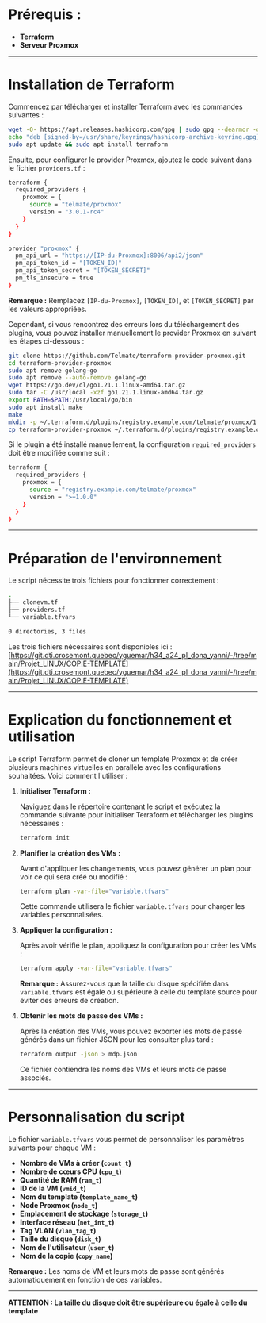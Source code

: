 
# Prérequis :
- **Terraform**
- **Serveur Proxmox**

---

# Installation de Terraform

Commencez par télécharger et installer Terraform avec les commandes suivantes :

```bash
wget -O- https://apt.releases.hashicorp.com/gpg | sudo gpg --dearmor -o /usr/share/keyrings/hashicorp-archive-keyring.gpg
echo "deb [signed-by=/usr/share/keyrings/hashicorp-archive-keyring.gpg] https://apt.releases.hashicorp.com $(lsb_release -cs) main" | sudo tee /etc/apt/sources.list.d/hashicorp.list
sudo apt update && sudo apt install terraform
```

Ensuite, pour configurer le provider Proxmox, ajoutez le code suivant dans le fichier `providers.tf` :

```bash
terraform {
  required_providers {
    proxmox = {
      source = "telmate/proxmox"
      version = "3.0.1-rc4"
    }
  }
}

provider "proxmox" {
  pm_api_url = "https://[IP-du-Proxmox]:8006/api2/json"
  pm_api_token_id = "[TOKEN_ID]"
  pm_api_token_secret = "[TOKEN_SECRET]"
  pm_tls_insecure = true
}
```

**Remarque :** Remplacez `[IP-du-Proxmox]`, `[TOKEN_ID]`, et `[TOKEN_SECRET]` par les valeurs appropriées.

Cependant, si vous rencontrez des erreurs lors du téléchargement des plugins, vous pouvez installer manuellement le provider Proxmox en suivant les étapes ci-dessous :

```bash
git clone https://github.com/Telmate/terraform-provider-proxmox.git
cd terraform-provider-proxmox
sudo apt remove golang-go
sudo apt remove --auto-remove golang-go
wget https://go.dev/dl/go1.21.1.linux-amd64.tar.gz
sudo tar -C /usr/local -xzf go1.21.1.linux-amd64.tar.gz
export PATH=$PATH:/usr/local/go/bin
sudo apt install make
make
mkdir -p ~/.terraform.d/plugins/registry.example.com/telmate/proxmox/1.0.0/linux_amd64
cp terraform-provider-proxmox ~/.terraform.d/plugins/registry.example.com/telmate/proxmox/1.0.0/linux_amd64
```

Si le plugin a été installé manuellement, la configuration `required_providers` doit être modifiée comme suit :

```bash
terraform {
  required_providers {
    proxmox = {
      source = "registry.example.com/telmate/proxmox"
      version = ">=1.0.0"
    }
  }
}
```

---

# Préparation de l'environnement

Le script nécessite trois fichiers pour fonctionner correctement :

```bash
.
├── clonevm.tf
├── providers.tf
└── variable.tfvars

0 directories, 3 files
```

Les trois fichiers nécessaires sont disponibles ici : [https://git.dti.crosemont.quebec/yguemar/h34_a24_pl_dona_yanni/-/tree/main/Projet_LINUX/COPIE-TEMPLATE](https://git.dti.crosemont.quebec/yguemar/h34_a24_pl_dona_yanni/-/tree/main/Projet_LINUX/COPIE-TEMPLATE)

---

# Explication du fonctionnement et utilisation

Le script Terraform permet de cloner un template Proxmox et de créer plusieurs machines virtuelles en parallèle avec les configurations souhaitées. Voici comment l'utiliser :

1. **Initialiser Terraform :**

   Naviguez dans le répertoire contenant le script et exécutez la commande suivante pour initialiser Terraform et télécharger les plugins nécessaires :

   ```bash
   terraform init
   ```

2. **Planifier la création des VMs :**

   Avant d'appliquer les changements, vous pouvez générer un plan pour voir ce qui sera créé ou modifié :

   ```bash
   terraform plan -var-file="variable.tfvars"
   ```

   Cette commande utilisera le fichier `variable.tfvars` pour charger les variables personnalisées.

3. **Appliquer la configuration :**

   Après avoir vérifié le plan, appliquez la configuration pour créer les VMs :

   ```bash
   terraform apply -var-file="variable.tfvars"
   ```

   **Remarque :** Assurez-vous que la taille du disque spécifiée dans `variable.tfvars` est égale ou supérieure à celle du template source pour éviter des erreurs de création.

4. **Obtenir les mots de passe des VMs :**

   Après la création des VMs, vous pouvez exporter les mots de passe générés dans un fichier JSON pour les consulter plus tard :

   ```bash
   terraform output -json > mdp.json
   ```

   Ce fichier contiendra les noms des VMs et leurs mots de passe associés.

---

# Personnalisation du script

Le fichier `variable.tfvars` vous permet de personnaliser les paramètres suivants pour chaque VM :

- **Nombre de VMs à créer (`count_t`)**
- **Nombre de cœurs CPU (`cpu_t`)**
- **Quantité de RAM (`ram_t`)**
- **ID de la VM (`vmid_t`)**
- **Nom du template (`template_name_t`)**
- **Node Proxmox (`node_t`)**
- **Emplacement de stockage (`storage_t`)**
- **Interface réseau (`net_int_t`)**
- **Tag VLAN (`vlan_tag_t`)**
- **Taille du disque (`disk_t`)**
- **Nom de l'utilisateur (`user_t`)**
- **Nom de la copie (`copy_name`)**

**Remarque :** Les noms de VM et leurs mots de passe sont générés automatiquement en fonction de ces variables.

---

**ATTENTION : La taille du disque doit être supérieure ou égale à celle du template**